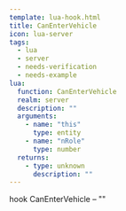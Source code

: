 ```yaml
---
template: lua-hook.html
title: CanEnterVehicle
icon: lua-server
tags:
  - lua
  - server
  - needs-verification
  - needs-example
lua:
  function: CanEnterVehicle
  realm: server
  description: ""
  arguments:
    - name: "this"
      type: entity
    - name: "nRole"
      type: number
  returns:
    - type: unknown
      description: ""
---
```


<div class="lua__search__keywords">
hook CanEnterVehicle &#x2013; ""
</div>

